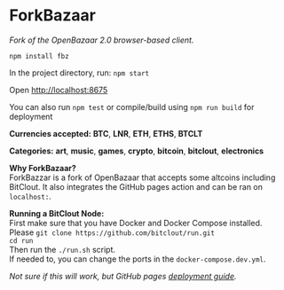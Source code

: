 # ForkBazaar
*Fork of the OpenBazaar 2.0 browser-based client.*

``npm install fbz``

In the project directory, run: `npm start`

Open [http://localhost:8675](http://localhost:8675)

You can also run `npm test` or compile/build using `npm run build` for deployment

**Currencies accepted:** **BTC**, **LNR**, **ETH**, **ETHS**, **BTCLT**

**Categories:** **art**, **music**, **games**, **crypto**, **bitcoin**, **bitclout**, **electronics**

**Why ForkBazaar?**\
ForkBazzar is a fork of OpenBazaar that accepts some altcoins including BitClout. It also integrates the GitHub pages action and can be ran on `localhost:`.


**Running a BitClout Node:** \
First make sure that you have Docker and Docker Compose installed. \
Please `git clone https://github.com/bitclout/run.git` \
`cd run`\
Then run the `./run.sh` script. \
If needed to, you can change the ports in the `docker-compose.dev.yml`.

*Not sure if this will work, but GitHub pages [deployment guide](https://dev.to/yuribenjamin/how-to-deploy-react-app-in-github-pages-2a1f).*
